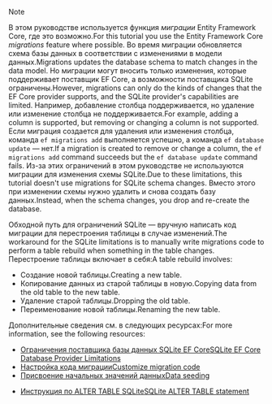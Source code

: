 
> [!NOTE]
> <span data-ttu-id="ad9b3-101">В этом руководстве используется функция *миграции* Entity Framework Core, где это возможно.</span><span class="sxs-lookup"><span data-stu-id="ad9b3-101">For this tutorial you use the Entity Framework Core *migrations* feature where possible.</span></span> <span data-ttu-id="ad9b3-102">Во время миграции обновляется схема базы данных в соответствии с изменениями в модели данных.</span><span class="sxs-lookup"><span data-stu-id="ad9b3-102">Migrations updates the database schema to match changes in the data model.</span></span> <span data-ttu-id="ad9b3-103">Но миграции могут вносить только изменения, которые поддерживает поставщик EF Core, а возможности поставщика SQLite ограничены.</span><span class="sxs-lookup"><span data-stu-id="ad9b3-103">However, migrations can only do the kinds of changes that the EF Core provider supports, and the SQLite provider's capabilities are limited.</span></span> <span data-ttu-id="ad9b3-104">Например, добавление столбца поддерживается, но удаление или изменение столбца не поддерживается.</span><span class="sxs-lookup"><span data-stu-id="ad9b3-104">For example, adding a column is supported, but removing or changing a column is not supported.</span></span> <span data-ttu-id="ad9b3-105">Если миграция создается для удаления или изменения столбца, команда `ef migrations add` выполняется успешно, а команда `ef database update` — нет.</span><span class="sxs-lookup"><span data-stu-id="ad9b3-105">If a migration is created to remove or change a column, the `ef migrations add` command succeeds but the `ef database update` command fails.</span></span> <span data-ttu-id="ad9b3-106">Из-за этих ограничений в этом руководстве не используются миграции для изменения схемы SQLite.</span><span class="sxs-lookup"><span data-stu-id="ad9b3-106">Due to these limitations, this tutorial doesn't use migrations for SQLite schema changes.</span></span> <span data-ttu-id="ad9b3-107">Вместо этого при изменении схемы нужно удалить и снова создать базу данных.</span><span class="sxs-lookup"><span data-stu-id="ad9b3-107">Instead, when the schema changes, you drop and re-create the database.</span></span>
>
><span data-ttu-id="ad9b3-108">Обходной путь для ограничений SQLite — вручную написать код миграции для перестроения таблицы в случае изменений.</span><span class="sxs-lookup"><span data-stu-id="ad9b3-108">The workaround for the SQLite limitations is to manually write migrations code to perform a table rebuild when something in the table changes.</span></span> <span data-ttu-id="ad9b3-109">Перестроение таблицы включает в себя:</span><span class="sxs-lookup"><span data-stu-id="ad9b3-109">A table rebuild involves:</span></span>
>
>* <span data-ttu-id="ad9b3-110">Создание новой таблицы.</span><span class="sxs-lookup"><span data-stu-id="ad9b3-110">Creating a new table.</span></span>
>* <span data-ttu-id="ad9b3-111">Копирование данных из старой таблицы в новую.</span><span class="sxs-lookup"><span data-stu-id="ad9b3-111">Copying data from the old table to the new table.</span></span>
>* <span data-ttu-id="ad9b3-112">Удаление старой таблицы.</span><span class="sxs-lookup"><span data-stu-id="ad9b3-112">Dropping the old table.</span></span>
>* <span data-ttu-id="ad9b3-113">Переименование новой таблицы.</span><span class="sxs-lookup"><span data-stu-id="ad9b3-113">Renaming the new table.</span></span>
>
><span data-ttu-id="ad9b3-114">Дополнительные сведения см. в следующих ресурсах:</span><span class="sxs-lookup"><span data-stu-id="ad9b3-114">For more information, see the following resources:</span></span>
>
> * [<span data-ttu-id="ad9b3-115">Ограничения поставщика базы данных SQLite EF Core</span><span class="sxs-lookup"><span data-stu-id="ad9b3-115">SQLite EF Core Database Provider Limitations</span></span>](/ef/core/providers/sqlite/limitations)
> * [<span data-ttu-id="ad9b3-116">Настройка кода миграции</span><span class="sxs-lookup"><span data-stu-id="ad9b3-116">Customize migration code</span></span>](/ef/core/managing-schemas/migrations/#customize-migration-code)
> * [<span data-ttu-id="ad9b3-117">Присвоение начальных значений данных</span><span class="sxs-lookup"><span data-stu-id="ad9b3-117">Data seeding</span></span>](/ef/core/modeling/data-seeding)
  * [<span data-ttu-id="ad9b3-118">Инструкция по ALTER TABLE SQLite</span><span class="sxs-lookup"><span data-stu-id="ad9b3-118">SQLite ALTER TABLE statement</span></span>](https://sqlite.org/lang_altertable.html)